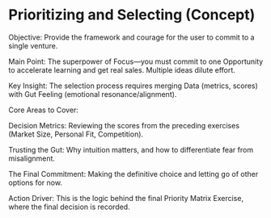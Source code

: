 # Prioritizing and Selecting (Concept)
Objective: Provide the framework and courage for the user to commit to a single venture.

Main Point: The superpower of Focus—you must commit to one Opportunity to accelerate learning and get real sales. Multiple ideas dilute effort.

Key Insight: The selection process requires merging Data (metrics, scores) with Gut Feeling (emotional resonance/alignment).

Core Areas to Cover:

Decision Metrics: Reviewing the scores from the preceding exercises (Market Size, Personal Fit, Competition).

Trusting the Gut: Why intuition matters, and how to differentiate fear from misalignment.

The Final Commitment: Making the definitive choice and letting go of other options for now.

Action Driver: This is the logic behind the final Priority Matrix Exercise, where the final decision is recorded.